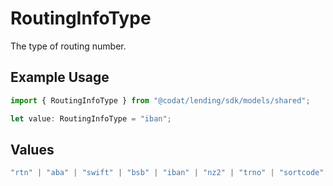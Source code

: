 # RoutingInfoType

The type of routing number.

## Example Usage

```typescript
import { RoutingInfoType } from "@codat/lending/sdk/models/shared";

let value: RoutingInfoType = "iban";
```

## Values

```typescript
"rtn" | "aba" | "swift" | "bsb" | "iban" | "nz2" | "trno" | "sortcode" | "blz" | "ifsc" | "bankcode" | "apca" | "clabe"
```